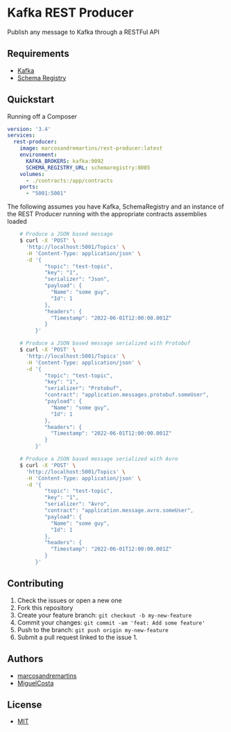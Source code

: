 # Kafka REST Producer

Publish any message to Kafka through a RESTFul API

## Requirements

- [Kafka](https://hub.docker.com/r/confluentinc/cp-kafka)
- [Schema Registry](https://hub.docker.com/r/confluentinc/cp-schema-registry)

## Quickstart

Running off a Composer

```yaml
version: '3.4'
services:
  rest-producer:
    image: marcosandremartins/rest-producer:latest
    environment:
      KAFKA_BROKERS: kafka:9092
      SCHEMA_REGISTRY_URL: schemaregistry:8085
    volumes:
      - ./contracts:/app/contracts
    ports:
      - "5001:5001"
```

The following assumes you have Kafka, SchemaRegistry and an instance of the REST Producer running with the appropriate contracts assemblies loaded

```bash
    # Produce a JSON based message
    $ curl -X 'POST' \
      'http://localhost:5001/Topics' \
      -H 'Content-Type: application/json' \
      -d '{
            "topic": "test-topic",
            "key": "1",
            "serializer": "Json",
            "payload": {
              "Name": "some guy",
              "Id": 1
            },
            "headers": {
              "Timestamp": "2022-06-01T12:00:00.001Z"
            }
         }'

    # Produce a JSON based message serialized with Protobuf
    $ curl -X 'POST' \
      'http://localhost:5001/Topics' \
      -H 'Content-Type: application/json' \
      -d '{
            "topic": "test-topic",
            "key": "1",
            "serializer": "Protobuf",
            "contract": "application.messages.protobuf.someUser",
            "payload": {
              "Name": "some guy",
              "Id": 1
            },
            "headers": {
              "Timestamp": "2022-06-01T12:00:00.001Z"
            }
         }'

    # Produce a JSON based message serialized with Avro
    $ curl -X 'POST' \
      'http://localhost:5001/Topics' \
      -H 'Content-Type: application/json' \
      -d '{
            "topic": "test-topic",
            "key": "1",
            "serializer": "Avro",
            "contract": "application.message.avro.someUser",
            "payload": {
              "Name": "some guy",
              "Id": 1
            },
            "headers": {
              "Timestamp": "2022-06-01T12:00:00.001Z"
            }
         }'
```

## Contributing

1.  Check the issues or open a new one
2.  Fork this repository
3.  Create your feature branch: `git checkout -b my-new-feature`
4.  Commit your changes: `git commit -am 'feat: Add some feature'`
5.  Push to the branch: `git push origin my-new-feature`
6.  Submit a pull request linked to the issue 1.

## Authors

- [marcosandremartins](https://github.com/marcosandremartins)
- [MiguelCosta](https://github.com/MiguelCosta)

## License

- [MIT](LICENSE)